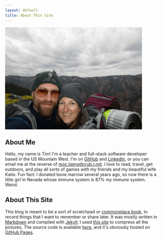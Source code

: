 ```yaml
---
layout: default
title: About This Site
---
```


<img align="CENTER" src="/images/tim and katie.png" width="450" alt=""/>

## About Me  
Hello, my name is Tim! I'm a teacher and full-stack software developer based in the US Mountain West. I'm on [GitHub](https://github.com/timburr1) and [LinkedIn](https://www.linkedin.com/in/timothy-burr-a39a8866), or you can email me at the reverse of moc.liamg@rrub.r.mit. I love to read, travel, get outdoors, and play all sorts of games with my friends and my beautiful wife Katie. Fun fact: I donated bone marrow several years ago, so now there is a little girl in Nevada whose immune system is 87% my immune system. Weird.

## About This Site  
This blog is meant to be a sort of scratchpad or [commonplace book](https://en.wikipedia.org/wiki/Commonplace_book), to record things that I want to remember or share later. It was mostly written in [Markdown](https://daringfireball.net/projects/markdown/) and compiled with [Jekyll](https://jekyllrb.com/); I used [this site](https://imagecompressor.com/) to compress all the pictures. The source code is available [here](https://github.com/timburr1/timburr1.github.io), and it's obviously hosted on [GitHub Pages](https://pages.github.com/).  